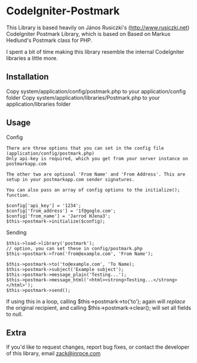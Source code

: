 CodeIgniter-Postmark
=========================

This Library is based heavily on János Rusiczki's (http://www.rusiczki.net) CodeIgniter Postmark Library, which is based on Based on Markus Hedlund's Postmark class for PHP. 

I spent a bit of time making this library resemble the internal CodeIgniter libraries a little more.

Installation
------------

Copy system/application/config/postmark.php to your application/config folder
Copy system/application/libraries/Postmark.php to your application/libraries folder

Usage
------

Config
	
	There are three options that you can set in the config file (application/config/postmark.php)
	Only api-key is required, which you get from your server instance on postmarkapp.com
	
	The other two are optional 'From Name' and 'From Address'. This are setup in your postmarkapp.com sender signatures.
	
	You can also pass an array of config options to the initialize(); function. 
	
	$config['api_key'] = '1234';
	$config['from_address'] = '1f@gogle.com';
	$config['from_name'] = 'Jarrod HJena3';
	$this->postmark->initialize($config);

Sending

    $this->load->library('postmark');
	// option, you can set these in config/postmark.php
    $this->postmark->from('from@example.com', 'From Name');

    $this->postmark->to('to@example.com', 'To Name);
    $this->postmark->subject('Example subject');
    $this->postmark->message_plain('Testing...');
    $this->postmark->message_html('<html><strong>Testing...</strong></html>');
    $this->postmark->send();
	
If using this in a loop, calling $this->postmark->to('to'); again will *replace* the original recipient, and calling $this->postmark->clear(); will set all fields to null. 

Extra
-----

If you'd like to request changes, report bug fixes, or contact
the developer of this library, email <zack@inrpce.com>
